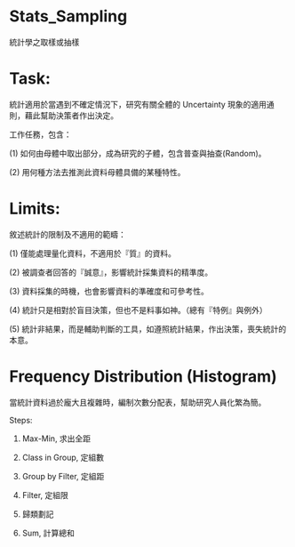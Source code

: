 # Stats_Sampling
統計學之取樣或抽樣

# Task:
統計適用於當遇到不確定情況下，研究有關全體的 Uncertainty 現象的適用通則，藉此幫助決策者作出決定。

工作任務，包含：

(1) 如何由母體中取出部分，成為研究的子體，包含普查與抽查(Random)。

(2) 用何種方法去推測此資料母體具備的某種特性。

# Limits:
敘述統計的限制及不適用的範疇：

(1) 僅能處理量化資料，不適用於『質』的資料。

(2) 被調查者回答的『誠意』，影響統計採集資料的精準度。

(3) 資料採集的時機，也會影響資料的準確度和可參考性。

(4) 統計只是相對於盲目決策，但也不是料事如神。（總有『特例』與例外）

(5) 統計非結果，而是輔助判斷的工具，如遵照統計結果，作出決策，喪失統計的本意。

# Frequency Distribution (Histogram)

當統計資料過於龐大且複雜時，編制次數分配表，幫助研究人員化繁為簡。

Steps:

1. Max-Min, 求出全距

2. Class in Group, 定組數

3. Group by Filter, 定組距

4. Filter, 定組限

5. 歸類劃記

6. Sum, 計算總和



